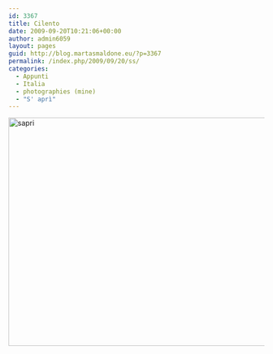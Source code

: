 ```yaml
---
id: 3367
title: Cilento
date: 2009-09-20T10:21:06+00:00
author: admin6059
layout: pages
guid: http://blog.martasmaldone.eu/?p=3367
permalink: /index.php/2009/09/20/ss/
categories:
  - Appunti
  - Italia
  - photographies (mine)
  - "S' aprì"
---
```

[<img class="aligncenter wp-image-3364 size-full" src="http://blog.martasmaldone.eu/wp-content/uploads/2015/12/sapri.jpeg" alt="sapri" width="740" height="450" srcset="http://blog.martasmaldone.eu/wp-content/uploads/2015/12/sapri.jpeg 740w, http://blog.martasmaldone.eu/wp-content/uploads/2015/12/sapri-300x182.jpeg 300w" sizes="(max-width: 740px) 100vw, 740px" />](http://blog.martasmaldone.eu/wp-content/uploads/2015/12/sapri.jpeg)